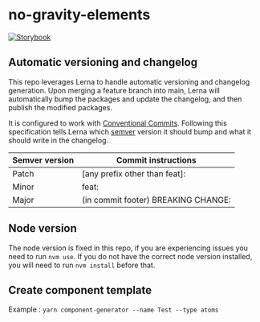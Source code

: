 # no-gravity-elements
[![Storybook](https://img.shields.io/badge/Storybook-visit-ff69b4)](https://main--65edfeddcbe58bb4d259538f.chromatic.com)

## Automatic versioning and changelog
This repo leverages Lerna to handle automatic versioning and changelog generation. Upon merging a feature branch into main, Lerna will automatically bump the packages and update the changelog, and then publish the modified packages.

It is configured to work with [Conventional Commits](https://www.conventionalcommits.org/en/v1.0.0/). Following this specification tells Lerna which [semver](https://semver.org/) version it should bump and what it should write in the changelog.

| Semver version       | Commit instructions
| -------------------- | -----------------------------
| Patch                | [any prefix other than feat]:
| Minor                | feat:
| Major                | (in commit footer) BREAKING CHANGE:

## Node version
The node version is fixed in this repo, if you are experiencing issues you need to run `nvm use`. If you do not have the correct node version installed, you will need to run `nvm install` before that.

## Create component template
Example : `yarn component-generator --name Test --type atoms`
